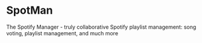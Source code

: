 # SpotMan
The Spotify Manager - truly collaborative Spotify playlist management: song voting, playlist management, and much more
